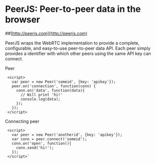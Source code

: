 # PeerJS: Peer-to-peer data in the browser #

##[http://peerjs.com](http://peerjs.com)

PeerJS wraps the WebRTC implementation to provide a complete, configurable, and easy-to-use peer-to-peer data API. Each peer simply provides a identifier with which other peers using the same API key can connect.


Peer

     <script>
       var peer = new Peer('someid', {key: 'apikey'});
       peer.on('connection', function(conn) {
         conn.on('data', function(data){
           // Will print 'hi!'
           console.log(data);
         });
       });
     </script>

Connecting peer

     <script>
       var peer = new Peer('anotherid', {key: 'apikey'});
       var conn = peer.connect('someid');
       conn.on('open', function(){
         conn.send('hi!');
       }); 
     </script>`







